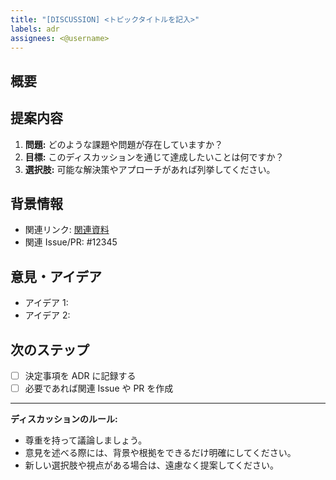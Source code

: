 ```yaml
---
title: "[DISCUSSION] <トピックタイトルを記入>"
labels: adr
assignees: <@username>
---
```


## 概要

<!-- トピックの簡単な概要や背景を記入してください -->

## 提案内容

<!-- このディスカッションで議論したい内容を明確に記述してください -->

1. **問題:** どのような課題や問題が存在していますか？
2. **目標:** このディスカッションを通じて達成したいことは何ですか？
3. **選択肢:** 可能な解決策やアプローチがあれば列挙してください。

## 背景情報

<!-- 必要に応じて、関連する背景情報やリンクを提供してください -->

- 関連リンク: [関連資料](#)
- 関連 Issue/PR: #12345

## 意見・アイデア

<!-- 参加者が自由に意見やアイデアを追加できるスペースを設けてください -->

- アイデア 1:
- アイデア 2:

## 次のステップ

<!-- このディスカッションの結果をどう扱う予定か記述してください -->

- [ ] 決定事項を ADR に記録する
- [ ] 必要であれば関連 Issue や PR を作成

---

**ディスカッションのルール:**

- 尊重を持って議論しましょう。
- 意見を述べる際には、背景や根拠をできるだけ明確にしてください。
- 新しい選択肢や視点がある場合は、遠慮なく提案してください。

